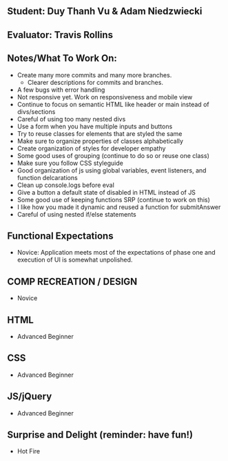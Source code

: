 ## Student: Duy Thanh Vu & Adam Niedzwiecki
## Evaluator: Travis Rollins
## Notes/What To Work On:
* Create many more commits and many more branches.
  * Clearer descriptions for commits and branches.
* A few bugs with error handling
* Not responsive yet.  Work on responsiveness and mobile view
* Continue to focus on semantic HTML like header or main instead of divs/sections
* Careful of using too many nested divs
* Use a form when you have multiple inputs and buttons
* Try to reuse classes for elements that are styled the same
* Make sure to organize properties of classes alphabetically
* Create organization of styles for developer empathy
* Some good uses of grouping (continue to do so or reuse one class)
* Make sure you follow CSS styleguide
* Good organization of js using global variables, event listeners, and function delcarations
* Clean up console.logs before eval
* Give a button a default state of disabled in HTML instead of JS
* Some good use of keeping functions SRP (continue to work on this)
* I like how you made it dynamic and reused a function for submitAnswer
* Careful of using nested if/else statements


## Functional Expectations

* Novice: Application meets most of the expectations of phase one and execution of UI is somewhat unpolished.


## COMP RECREATION / DESIGN

* Novice  


## HTML

* Advanced Beginner  


## CSS

* Advanced Beginner  


## JS/jQuery

* Advanced Beginner  


## Surprise and Delight (reminder: have fun!)

* Hot Fire  